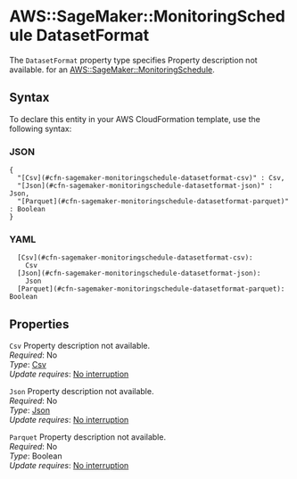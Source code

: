 # AWS::SageMaker::MonitoringSchedule DatasetFormat<a name="aws-properties-sagemaker-monitoringschedule-datasetformat"></a>

<a name="aws-properties-sagemaker-monitoringschedule-datasetformat-description"></a>The `DatasetFormat` property type specifies Property description not available\. for an [AWS::SageMaker::MonitoringSchedule](aws-resource-sagemaker-monitoringschedule.md)\.

## Syntax<a name="aws-properties-sagemaker-monitoringschedule-datasetformat-syntax"></a>

To declare this entity in your AWS CloudFormation template, use the following syntax:

### JSON<a name="aws-properties-sagemaker-monitoringschedule-datasetformat-syntax.json"></a>

```
{
  "[Csv](#cfn-sagemaker-monitoringschedule-datasetformat-csv)" : Csv,
  "[Json](#cfn-sagemaker-monitoringschedule-datasetformat-json)" : Json,
  "[Parquet](#cfn-sagemaker-monitoringschedule-datasetformat-parquet)" : Boolean
}
```

### YAML<a name="aws-properties-sagemaker-monitoringschedule-datasetformat-syntax.yaml"></a>

```
  [Csv](#cfn-sagemaker-monitoringschedule-datasetformat-csv):
    Csv
  [Json](#cfn-sagemaker-monitoringschedule-datasetformat-json):
    Json
  [Parquet](#cfn-sagemaker-monitoringschedule-datasetformat-parquet): Boolean
```

## Properties<a name="aws-properties-sagemaker-monitoringschedule-datasetformat-properties"></a>

`Csv` <a name="cfn-sagemaker-monitoringschedule-datasetformat-csv"></a>
Property description not available\.  
_Required_: No  
_Type_: [Csv](aws-properties-sagemaker-monitoringschedule-csv.md)  
_Update requires_: [No interruption](https://docs.aws.amazon.com/AWSCloudFormation/latest/UserGuide/using-cfn-updating-stacks-update-behaviors.html#update-no-interrupt)

`Json` <a name="cfn-sagemaker-monitoringschedule-datasetformat-json"></a>
Property description not available\.  
_Required_: No  
_Type_: [Json](aws-properties-sagemaker-monitoringschedule-json.md)  
_Update requires_: [No interruption](https://docs.aws.amazon.com/AWSCloudFormation/latest/UserGuide/using-cfn-updating-stacks-update-behaviors.html#update-no-interrupt)

`Parquet` <a name="cfn-sagemaker-monitoringschedule-datasetformat-parquet"></a>
Property description not available\.  
_Required_: No  
_Type_: Boolean  
_Update requires_: [No interruption](https://docs.aws.amazon.com/AWSCloudFormation/latest/UserGuide/using-cfn-updating-stacks-update-behaviors.html#update-no-interrupt)
